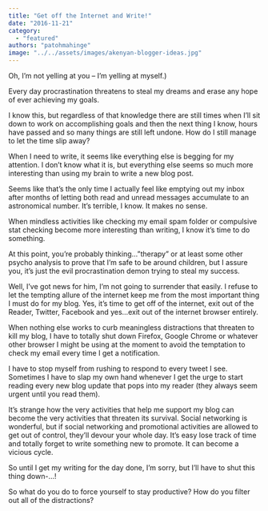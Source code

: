 ```yaml
---
title: "Get off the Internet and Write!"
date: "2016-11-21"
category: 
  - "featured"
authors: "patohmahinge"
image: "../../assets/images/akenyan-blogger-ideas.jpg"
---
```


Oh, I’m not yelling at you – I’m yelling at myself.)

Every day procrastination threatens to steal my dreams and erase any hope of ever achieving my goals.

I know this, but regardless of that knowledge there are still times when I’ll sit down to work on accomplishing goals and then the next thing I know, hours have passed and so many things are still left undone. How do I still manage to let the time slip away?

When I need to write, it seems like everything else is begging for my attention. I don’t know what it is, but everything else seems so much more interesting than using my brain to write a new blog post.

Seems like that’s the only time I actually feel like emptying out my inbox after months of letting both read and unread messages accumulate to an astronomical number. It’s terrible, I know. It makes no sense.

When mindless activities like checking my email spam folder or compulsive stat checking become more interesting than writing, I know it’s time to do something.

At this point, you’re probably thinking…”therapy” or at least some other psycho analysis to prove that I’m safe to be around children, but I assure you, it’s just the evil procrastination demon trying to steal my success.

Well, I’ve got news for him, I’m not going to surrender that easily. I refuse to let the tempting allure of the internet keep me from the most important thing I must do for my blog. Yes, it’s time to get off of the internet, exit out of the Reader, Twitter, Facebook and yes…exit out of the internet browser entirely.

When nothing else works to curb meaningless distractions that threaten to kill my blog, I have to totally shut down Firefox, Google Chrome or whatever other browser I might be using at the moment to avoid the temptation to check my email every time I get a notification.

I have to stop myself from rushing to respond to every tweet I see. Sometimes I have to slap my own hand whenever I get the urge to start reading every new blog update that pops into my reader (they always seem urgent until you read them).

It’s strange how the very activities that help me support my blog can become the very activities that threaten its survival. Social networking is wonderful, but if social networking and promotional activities are allowed to get out of control, they’ll devour your whole day. It’s easy lose track of time and totally forget to write something new to promote. It can become a vicious cycle.

So until I get my writing for the day done, I’m sorry, but I’ll have to shut this thing down-…!

So what do you do to force yourself to stay productive? How do you filter out all of the distractions?
